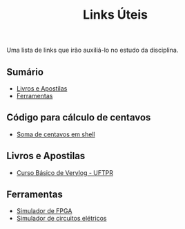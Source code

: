 ﻿---
title: Links Úteis
---

Uma lista de links que irão auxiliá-lo no estudo da disciplina.

## Sumário

- [Livros e Apostilas](#livros-e-apostilas)
- [Ferramentas](#ferramentas)

## Código para cálculo de centavos
- [Soma de centavos em shell](http://lad.ufcg.edu.br/loac/uploads/OAC/sum_cents)

## Livros e Apostilas

- [Curso Básico de Verylog - UFTPR](http://paginapessoal.utfpr.edu.br/chiesse/disciplinas/logica-reconfiguravel/verilog/Curso%20Basico%20de%20Verilog.pdf/view)

## Ferramentas

- [Simulador de FPGA](https://github.com/Icaro-Lima/LabarcFPGASimulatorDesktop)
- [Simulador de circuitos elétricos](https://www.tinkercad.com)
